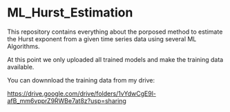 # ML_Hurst_Estimation
This repository contains everything about the porposed method to estimate the Hurst exponent from a given time series data using several ML Algorithms.

At this point we only uploaded all trained models and make the training data available.

You can downnload the training data from my drive:

https://drive.google.com/drive/folders/1vYdwCgE9l-afB_mm6vpprZ9RWBe7at8z?usp=sharing
